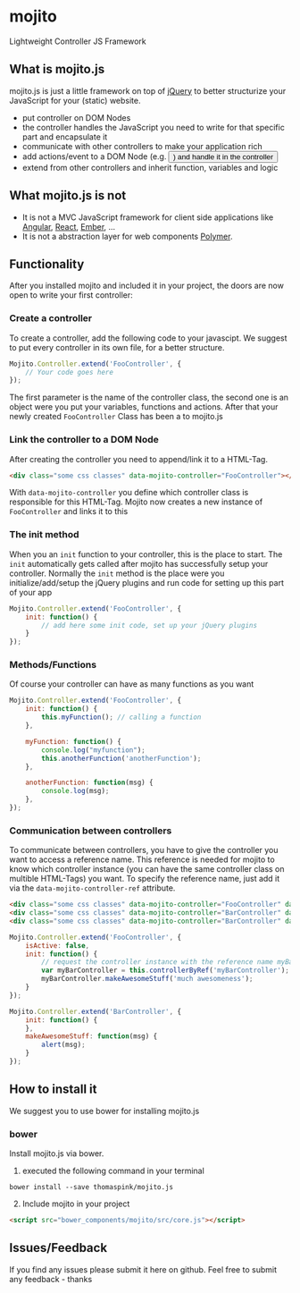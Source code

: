 # mojito
Lightweight Controller JS Framework

## What is mojito.js
mojito.js is just a little framework on top of [jQuery](https://github.com/jquery/jquery) to better structurize your JavaScript for your (static) website.
- put controller on DOM Nodes
- the controller handles the JavaScript you need to write for that specific part and encapsulate it
- communicate with other controllers to make your application rich
- add actions/event to a DOM Node (e.g. <button>) and handle it in the controller
- extend from other controllers and inherit function, variables and logic

## What mojito.js is not
- It is not a MVC JavaScript framework for client side applications like [Angular](https://www.angularjs.org/), [React](http://facebook.github.io/react/), [Ember](http://emberjs.com/), ...
- It is not a abstraction layer for web components [Polymer](https://www.polymer-project.org/1.0/).

## Functionality
After you installed mojito and included it in your project, the doors are now open to write your first controller:

### Create a controller
To create a controller, add the following code to your javascipt. We suggest to put every controller in its own file, for a better structure.
```JavaScript
Mojito.Controller.extend('FooController', {
    // Your code goes here
});
```
The first parameter is the name of the controller class, the second one is an object were you put your variables, functions and actions. After that your newly created `FooController` Class has been a to mojito.js

### Link the controller to a DOM Node
After creating the controller you need to append/link it to a HTML-Tag.
```HTML
<div class="some css classes" data-mojito-controller="FooController"></div>
```
With `data-mojito-controller` you define which controller class is responsible for this HTML-Tag. Mojito now creates a new instance of `FooController` and links it to this <div>

### The init method
When you an `init` function to your controller, this is the place to start. The `init` automatically gets called after mojito has successfully setup your controller. Normally the `init` method is the place were you initialize/add/setup the jQuery plugins and run code for setting up this part of your app
```JavaScript
Mojito.Controller.extend('FooController', {
    init: function() {
        // add here some init code, set up your jQuery plugins
    }
});
```

### Methods/Functions
Of course your controller can have as many functions as you want
```JavaScript
Mojito.Controller.extend('FooController', {
    init: function() {
        this.myFunction(); // calling a function
    },

    myFunction: function() {
        console.log("myfunction");
        this.anotherFunction('anotherFunction');
    },

    anotherFunction: function(msg) {
        console.log(msg);
    },
});
```

### Communication between controllers
To communicate between controllers, you have to give the controller you want to access a reference name. This reference is needed for mojito to know which controller instance (you can have the same controller class on multible HTML-Tags) you want. To specify the reference name, just add it via the `data-mojito-controller-ref` attribute.
```HTML
<div class="some css classes" data-mojito-controller="FooController" data-mojito-controller-ref="onlyFooController"></div>
<div class="some css classes" data-mojito-controller="BarController" data-mojito-controller-ref="myBarController"></div>
<div class="some css classes" data-mojito-controller="BarController" data-mojito-controller-ref="anotherBarController"></div>
```

```JavaScript
Mojito.Controller.extend('FooController', {
    isActive: false,
    init: function() {
        // request the controller instance with the reference name myBarController
        var myBarController = this.controllerByRef('myBarController');
        myBarController.makeAwesomeStuff('much awesomeness');
    }
});

Mojito.Controller.extend('BarController', {
    init: function() {
    },
    makeAwesomeStuff: function(msg) {
        alert(msg);
    }
});
```

## How to install it
We suggest you to use bower for installing mojito.js

### bower
Install mojito.js via bower.

1. executed the following command in your terminal
```Shell
bower install --save thomaspink/mojito.js
```

2. Include mojito in your project
```HTML
<script src="bower_components/mojito/src/core.js"></script>
```

## Issues/Feedback
If you find any issues please submit it here on github.
Feel free to submit any feedback - thanks
